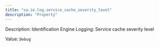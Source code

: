 ```yaml
---
title: "sa.ie.log.service_cache_severity_level"
description: "Property"
---
```


Description: Identification Engine Logging: Service cache severity level

Value: `Debug`